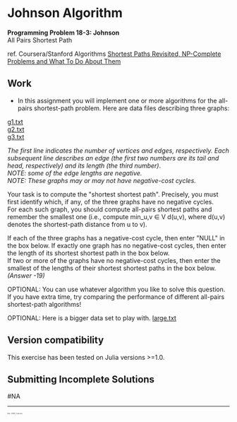 # Johnson Algorithm

 **Programming Problem 18-3: Johnson**  
  All Pairs Shortest Path

ref. Coursera/Stanford Algorithms [Shortest Paths Revisited, NP-Complete Problems and What To Do About Them](https://www.coursera.org/learn/algorithms-npcomplete/home/welcome)

## Work

  - In this assignment you will implement one or more algorithms for the all-pairs shortest-path problem.  Here are data files describing three graphs:

  [g1.txt](https://github.com/pascal-p/julia-exercism/blob/master/Algo/18-1-dp-bellman-ford/testfiles/g1.txt)  
  [g2.txt](https://github.com/pascal-p/julia-exercism/blob/master/Algo/18-1-dp-bellman-ford/testfiles/g1.txt)  
  [g3.txt](https://github.com/pascal-p/julia-exercism/blob/master/Algo/18-1-dp-bellman-ford/testfiles/g1.txt)  

*The first line indicates the number of vertices and edges, respectively.  Each subsequent line describes an edge (the first two numbers are its tail and head, respectively) and its length (the third number)*.  
*NOTE: some of the edge lengths are negative.*  
*NOTE: These graphs may or may not have negative-cost cycles.*

Your task is to compute the "shortest shortest path". Precisely, you must first identify which, if any, of the three graphs have no negative cycles.  
For each such graph, you should compute all-pairs shortest paths and remember the smallest one (i.e., compute min⁡_u,v ∈ V d(u,v), where d(u,v) denotes the shortest-path distance from u to v).

If each of the three graphs has a negative-cost cycle, then enter "NULL" in the box below. If exactly one graph has no negative-cost cycles, then enter the length of its shortest shortest path in the box below.  
If two or more of the graphs have no negative-cost cycles, then enter the smallest of the lengths of their shortest shortest paths in the box below.  
*(Answer -19)*


OPTIONAL: You can use whatever algorithm you like to solve this question.  If you have extra time, try comparing the performance of different all-pairs shortest-path algorithms!

OPTIONAL: Here is a bigger data set to play with.
  [large.txt](https://www.coursera.org/learn/algorithms-npcomplete/exam/cnDtw/programming-assignment-1/attempt)


## Version compatibility
This exercise has been tested on Julia versions >=1.0.

## Submitting Incomplete Solutions
#NA

<hr />
<p style="font-size:0.25em">Dec. 2020, Corto Inc</p>

